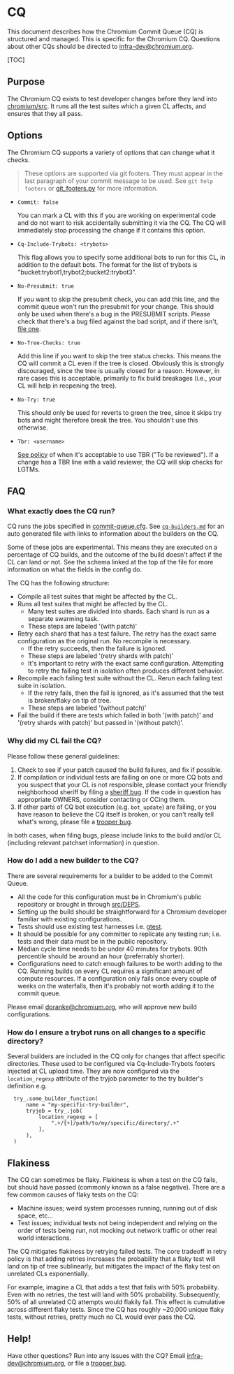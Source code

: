 # CQ

This document describes how the Chromium Commit Queue (CQ) is structured and
managed. This is specific for the Chromium CQ. Questions about other CQs should
be directed to infra-dev@chromium.org.

[TOC]

## Purpose

The Chromium CQ exists to test developer changes before they land into
[chromium/src](https://chromium.googlesource.com/chromium/src/). It runs all the
test suites which a given CL affects, and ensures that they all pass.

## Options

The Chromium CQ supports a variety of options that can change what it checks.

> These options are supported via git footers. They must appear in the last
> paragraph of your commit message to be used. See `git help footers` or
> [git_footers.py][1] for more information.

* `Commit: false`

  You can mark a CL with this if you are working on experimental code and do not
  want to risk accidentally submitting it via the CQ. The CQ will immediately
  stop processing the change if it contains this option.

* `Cq-Include-Trybots: <trybots>`

  This flag allows you to specify some additional bots to run for this CL, in
  addition to the default bots. The format for the list of trybots is
  "bucket:trybot1,trybot2;bucket2:trybot3".

* `No-Presubmit: true`

  If you want to skip the presubmit check, you can add this line, and the commit
  queue won't run the presubmit for your change. This should only be used when
  there's a bug in the PRESUBMIT scripts. Please check that there's a bug filed
  against the bad script, and if there isn't, [file one](https://crbug.com/new).

* `No-Tree-Checks: true`

  Add this line if you want to skip the tree status checks. This means the CQ
  will commit a CL even if the tree is closed. Obviously this is strongly
  discouraged, since the tree is usually closed for a reason. However, in rare
  cases this is acceptable, primarily to fix build breakages (i.e., your CL will
  help in reopening the tree).

* `No-Try: true`

  This should only be used for reverts to green the tree, since it skips try
  bots and might therefore break the tree. You shouldn't use this otherwise.

* `Tbr: <username>`

  [See policy](https://chromium.googlesource.com/chromium/src/+/master/docs/code_reviews.md#TBR-To-Be-Reviewed)
  of when it's acceptable to use TBR ("To be reviewed"). If a change has a TBR
  line with a valid reviewer, the CQ will skip checks for LGTMs.

## FAQ

### What exactly does the CQ run?

CQ runs the jobs specified in [commit-queue.cfg][2]. See
[`cq-builders.md`](../../infra/config/generated/cq-builders.md)
for an auto generated file with links to information about the builders on the
CQ.

Some of these jobs are experimental. This means they are executed on a
percentage of CQ builds, and the outcome of the build doesn't affect if the CL
can land or not. See the schema linked at the top of the file for more
information on what the fields in the config do.

The CQ has the following structure:

* Compile all test suites that might be affected by the CL.
* Runs all test suites that might be affected by the CL.
    * Many test suites are divided into shards. Each shard is run as a separate
      swarming task.
    * These steps are labeled '(with patch)'
* Retry each shard that has a test failure. The retry has the exact same
  configuration as the original run. No recompile is necessary.
    * If the retry succeeds, then the failure is ignored.
    * These steps are labeled '(retry shards with patch)'
    * It's important to retry with the exact same configuration. Attempting to
      retry the failing test in isolation often produces different behavior.
* Recompile each failing test suite without the CL. Rerun each failing test
  suite in isolation.
    * If the retry fails, then the fail is ignored, as it's assumed that the test
      is broken/flaky on tip of tree.
    * These steps are labeled '(without patch)'
* Fail the build if there are tests which failed in both '(with patch)' and
  '(retry shards with patch)' but passed in '(without patch)'.

### Why did my CL fail the CQ?

Please follow these general guidelines:

1. Check to see if your patch caused the build failures, and fix if possible.
1. If compilation or individual tests are failing on one or more CQ bots and you
   suspect that your CL is not responsible, please contact your friendly
   neighborhood sheriff by filing a
   [sheriff bug](https://bugs.chromium.org/p/chromium/issues/entry?template=Defect%20report%20from%20developer&labels=Sheriff-Chromium&summary=%5BBrief%20description%20of%20problem%5D&comment=What%27s%20wrong?).
   If the code in question has appropriate OWNERS, consider contacting or CCing
   them.
1. If other parts of CQ bot execution (e.g. `bot_update`) are failing, or you
   have reason to believe the CQ itself is broken, or you can't really
   tell what's wrong, please file a [trooper bug](https://g.co/bugatrooper).

In both cases, when filing bugs, please include links to the build and/or CL
(including relevant patchset information) in question.

### How do I add a new builder to the CQ?

There are several requirements for a builder to be added to the Commit Queue.

* All the code for this configuration must be in Chromium's public repository or
  brought in through [src/DEPS](../../DEPS).
* Setting up the build should be straightforward for a Chromium developer
  familiar with existing configurations.
* Tests should use existing test harnesses i.e.
  [gtest](../../third_party/googletest).
* It should be possible for any committer to replicate any testing run; i.e.
  tests and their data must be in the public repository.
* Median cycle time needs to be under 40 minutes for trybots. 90th percentile
  should be around an hour (preferrably shorter).
* Configurations need to catch enough failures to be worth adding to the CQ.
  Running builds on every CL requires a significant amount of compute resources.
  If a configuration only fails once every couple of weeks on the waterfalls,
  then it's probably not worth adding it to the commit queue.

Please email dpranke@chromium.org, who will approve new build configurations.

### How do I ensure a trybot runs on all changes to a specific directory?

Several builders are included in the CQ only for changes that affect specific
directories. These used to be configured via Cq-Include-Trybots footers
injected at CL upload time. They are now configured via the `location_regexp`
attribute of the tryjob parameter to the try builder's definition e.g.

```
  try_.some_builder_function(
      name = "my-specific-try-builder",
      tryjob = try_.job(
          location_regexp = [
              ".+/{+]/path/to/my/specific/directory/.+"
          ],
      ),
  )
```

## Flakiness

The CQ can sometimes be flaky. Flakiness is when a test on the CQ fails, but
should have passed (commonly known as a false negative). There are a few common
causes of flaky tests on the CQ:

* Machine issues; weird system processes running, running out of disk space,
  etc...
* Test issues; individual tests not being independent and relying on the order
  of tests being run, not mocking out network traffic or other real world
  interactions.

The CQ mitigates flakiness by retrying failed tests. The core tradeoff in retry
policy is that adding retries increases the probability that a flaky test will
land on tip of tree sublinearly, but mitigates the impact of the flaky test on
unrelated CLs exponentially.

For example, imagine a CL that adds a test that fails with 50% probability. Even
with no retries, the test will land with 50% probability. Subsequently, 50% of
all unrelated CQ attempts would flakily fail. This effect is cumulative across
different flaky tests. Since the CQ has roughly ~20,000 unique flaky tests,
without retries, pretty much no CL would ever pass the CQ.

## Help!

Have other questions? Run into any issues with the CQ? Email
infra-dev@chromium.org, or file a [trooper bug](https://g.co/bugatrooper).


[1]: https://chromium.googlesource.com/chromium/tools/depot_tools/+/HEAD/git_footers.py
[2]: ../../infra/config/generated/commit-queue.cfg

